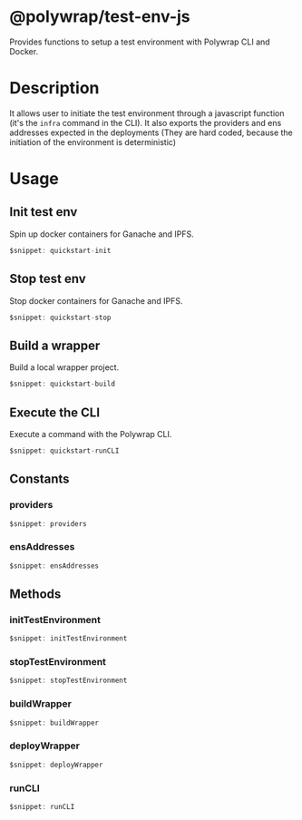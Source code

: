 # @polywrap/test-env-js

Provides functions to setup a test environment with Polywrap CLI and Docker.

# Description

It allows user to initiate the test environment through a javascript function (it's the `infra` command in the CLI). It also exports the providers and ens addresses expected in the deployments (They are hard coded, because the initiation of the environment is deterministic)

# Usage

## Init test env

Spin up docker containers for Ganache and IPFS.

``` typescript
$snippet: quickstart-init
```

## Stop test env

Stop docker containers for Ganache and IPFS.

``` typescript
$snippet: quickstart-stop
```

## Build a wrapper

Build a local wrapper project.

``` typescript
$snippet: quickstart-build
```

## Execute the CLI

Execute a command with the Polywrap CLI.

``` typescript
$snippet: quickstart-runCLI
```

## Constants

### providers

```typescript
$snippet: providers
```

### ensAddresses

```typescript
$snippet: ensAddresses
```

## Methods

### initTestEnvironment

```typescript
$snippet: initTestEnvironment
```

### stopTestEnvironment

```typescript
$snippet: stopTestEnvironment
```

### buildWrapper

```typescript
$snippet: buildWrapper
```

### deployWrapper

```typescript
$snippet: deployWrapper
```

### runCLI

```typescript
$snippet: runCLI
```